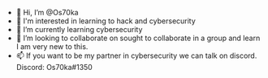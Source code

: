 - 👋 Hi, I’m @Os70ka
- 👀 I'm interested in learning to hack and cybersecurity
- 🌱 I’m currently learning cybersecurity
- 💞️ I’m looking to collaborate on sought to collaborate in a group and learn I am very new to this.
- 📫 If you want to be my partner in cybersecurity we can talk on discord. Discord: Os70ka#1350

<!---
Os70ka/Os70ka is a ✨ special ✨ repository because its `README.md` (this file) appears on your GitHub profile.
You can click the Preview link to take a look at your changes. 
--->
